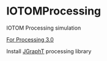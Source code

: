 # IOTOMProcessing

IOTOM Processing simulation

[For Processing 3.0](https://processing.org/)

Install [JGraphT](https://github.com/ThomasLengeling/jgrapht) processing library 
